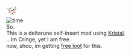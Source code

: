 ![icon](icon.png)  
![time](https://hackatime-badge.hackclub.com/U092D19JANT/barking_sea)  
So.  
This is a deltarune self-insert mod using [Kristal]( https://github.com/KristalTeam/Kristal).  
...Im Cringe, yet I am free.  
now, shoo, im getting [free loot](https://summer.hackclub.com) for this.
